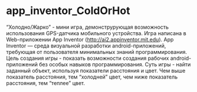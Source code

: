 # app_inventor_ColdOrHot
“Холодно/Жарко” - мини игра, демонструрующая возможность использования GPS-датчика мобильного устройства.
Игра написана в Web-приложении App Inventor (http://ai2.appinventor.mit.edu).
App Inventor — среда визуальной разработки android-приложений, требующая от пользователя минимальных знаний программирования.
Цель создания игры - показать возможности создания рабочих android-приложений без особых навыков программирования. 
Суть игры - найти заданный объект, используя показатели расстояния и цвет. Чем выше показатель расстояния, тем “холодней” цвет, чем ниже показатель расстояния, тем “теплее” цвет.
